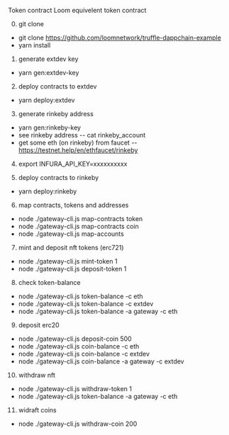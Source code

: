 Token contract
Loom equivelent token contract

0. git clone
- git clone https://github.com/loomnetwork/truffle-dappchain-example
- yarn install

1. generate extdev key
- yarn gen:extdev-key

2. deploy contracts to extdev
- yarn deploy:extdev

3. generate rinkeby address
- yarn gen:rinkeby-key
- see rinkeby address
    -- cat rinkeby_account
- get some eth (on rinkeby) from faucet
  --https://testnet.help/en/ethfaucet/rinkeby


4. export INFURA_API_KEY=xxxxxxxxxx

5. deploy contracts to rinkeby
- yarn deploy:rinkeby

6. map contracts, tokens and addresses
- node ./gateway-cli.js map-contracts token
- node ./gateway-cli.js map-contracts coin
- node ./gateway-cli.js map-accounts

7. mint and deposit nft tokens (erc721)
- node ./gateway-cli.js mint-token 1
- node ./gateway-cli.js deposit-token 1

8. check token-balance
- node ./gateway-cli.js token-balance -c eth
- node ./gateway-cli.js token-balance -c extdev
- node ./gateway-cli.js token-balance -a gateway -c eth

9. deposit erc20
- node ./gateway-cli.js deposit-coin 500
- node ./gateway-cli.js coin-balance -c eth
- node ./gateway-cli.js coin-balance -c extdev
- node ./gateway-cli.js coin-balance -a gateway -c extdev

10. withdraw nft
- node ./gateway-cli.js withdraw-token 1
- node ./gateway-cli.js token-balance -a gateway -c eth

11. widraft coins
- node ./gateway-cli.js withdraw-coin 200




